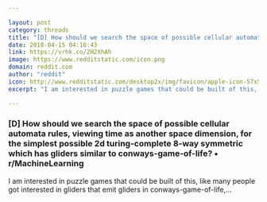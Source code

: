 ```yaml
---

layout: post
category: threads
title: "[D] How should we search the space of possible cellular automata rules, viewing time as another space dimension, for the simplest possible 2d turing-complete 8-way symmetric which has gliders similar to conways-game-of-life?"
date: 2018-04-15 04:16:43
link: https://vrhk.co/2H2XhAh
image: https://www.redditstatic.com/icon.png
domain: reddit.com
author: "reddit"
icon: http://www.redditstatic.com/desktop2x/img/favicon/apple-icon-57x57.png
excerpt: "I am interested in puzzle games that could be built of this, like many people got interested in gliders that emit gliders in conways-game-of-life,..."

---
```


### [D] How should we search the space of possible cellular automata rules, viewing time as another space dimension, for the simplest possible 2d turing-complete 8-way symmetric which has gliders similar to conways-game-of-life? • r/MachineLearning

I am interested in puzzle games that could be built of this, like many people got interested in gliders that emit gliders in conways-game-of-life,...